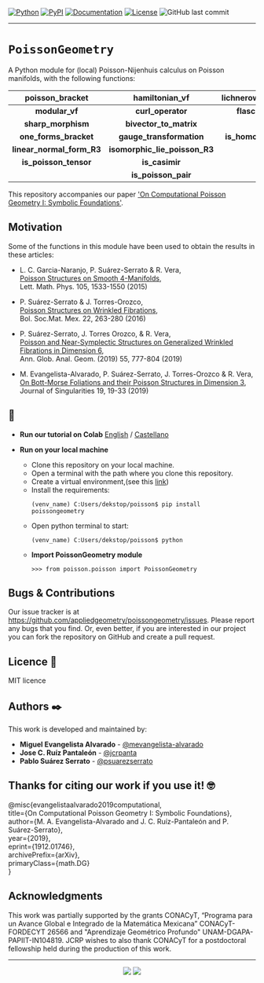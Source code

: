 [![Python](https://img.shields.io/pypi/pyversions/poissongeometry.svg?style=plastic)]()
[![PyPI](https://badge.fury.io/py/poissongeometry.svg)](https://pypi.org/project/poissongeometry/)
[![Documentation](https://img.shields.io/badge/api-reference-blue.svg)](https://colab.research.google.com/drive/1XYcaJQ29XwkblXQOYumT1s8_00bHUEKZ) 
[![License](https://img.shields.io/badge/license-MIT-blue)](https://github.com/git/git-scm.com/blob/master/MIT-LICENSE.txt)
![GitHub last commit](https://img.shields.io/github/last-commit/appliedgeometry/poissongeometry)

---

# `PoissonGeometry`
A Python module for (local) Poisson-Nijenhuis calculus on Poisson manifolds, with the following functions:

| **poisson_bracket**       | **hamiltonian_vf**            | **lichnerowicz_poisson_operator** |
|:-------------------------:|:-----------------------------:|:---------------------------------:|
| **modular_vf**            | **curl_operator**             | **flaschka_ratiu_bivector**       |
| **sharp_morphism**        | **bivector_to_matrix**        | **jacobiator**                    |
| **one_forms_bracket**     | **gauge_transformation**      | **is_homogeneous_unimodular**     |
| **linear_normal_form_R3** | **isomorphic_lie_poisson_R3** | **is_in_kernel**                  |
| **is_poisson_tensor**     | **is_casimir**                | **is_poisson_vf**                 | 
|                           | **is_poisson_pair**           |                                   |

This repository accompanies our paper ['On Computational Poisson Geometry I: Symbolic Foundations'](https://arxiv.org/abs/1912.01746).

<!-- For more information you can read the [wiki](https://github.com/mevangelista-alvarado/poisson_geometry/wiki) this project. or the our [documentation]()-->

## Motivation
Some of the functions in this module have been used to obtain the results in these articles:

 * L.  C.  Garcia-Naranjo,  P.  Suárez-Serrato & R.  Vera, <br/>
 [Poisson Structures on Smooth 4-Manifolds](https://link.springer.com/article/10.1007/s11005-015-0792-8), <br/> 
   Lett. Math. Phys. 105, 1533-1550 (2015)
   
 * P. Suárez-Serrato & J. Torres-Orozco, <br/>
 [Poisson Structures on Wrinkled Fibrations](https://link.springer.com/article/10.1007/s40590-015-0072-8),  <br/>
   Bol. Soc.Mat. Mex. 22, 263-280 (2016)
   
 * P. Suárez-Serrato, J. Torres Orozco, & R. Vera, <br/>
 [Poisson and Near-Symplectic Structures on Generalized Wrinkled Fibrations in Dimension 6](https://link.springer.com/article/10.1007/s10455-019-09651-2),  <br/>
   Ann. Glob. Anal. Geom. (2019) 55, 777-804 (2019)
   
 * M. Evangelista-Alvarado, P. Suárez-Serrato, J. Torres-Orozco & R. Vera, <br/>
 [On Bott-Morse Foliations and their Poisson Structures in Dimension 3](http://journalofsingularities.org/volume19/article2.html),  <br/>
   Journal of Singularities 19, 19-33 (2019)

## 🚀
<!--- #### Testing: --->
 * __Run our tutorial on Colab__ [English](https://colab.research.google.com/drive/1XYcaJQ29XwkblXQOYumT1s8_00bHUEKZ) / [Castellano](https://colab.research.google.com/drive/1F9I2TcrhSz0zRZSuALEWldxgw-AL6pOK)
   
 * __Run on your local machine__
   * Clone this repository on your local machine.
   * Open a terminal with the path where you clone this repository.
   * Create a virtual environment,(see this [link](https://gist.github.com/mevangelista-alvarado/8ee2fd663e7446e543fc04eacce0f303))
   * Install the requirements:
      ```
      (venv_name) C:Users/dekstop/poisson$ pip install poissongeometry
      ```
   * Open python terminal to start:
      ```
      (venv_name) C:Users/dekstop/poisson$ python
      ```
   * **Import PoissonGeometry module**
      ```
      >>> from poisson.poisson import PoissonGeometry
      ```  
<!--  * Testing the class.
     For example we want convert to matriz the bivector <a href="https://www.codecogs.com/eqnedit.php?latex=$$\pi=x_{3}\frac{\partial}{\partial&space;x_{1}}\wedge\frac{\partial}{\partial&space;x_{2}}&space;-&space;x_{2}\frac{\partial}{\partial&space;x_{1}}\wedge\frac{\partial}{\partial&space;x_{3}}&space;&plus;&space;x_{1}\frac{\partial}{\partial&space;x_{2}}\wedge\frac{\partial}{\partial&space;x_{3}}$$" target="_blank"><img src="https://latex.codecogs.com/gif.latex?$$\pi=x_{3}\frac{\partial}{\partial&space;x_{1}}\wedge\frac{\partial}{\partial&space;x_{2}}&space;-&space;x_{2}\frac{\partial}{\partial&space;x_{1}}\wedge\frac{\partial}{\partial&space;x_{3}}&space;&plus;&space;x_{1}\frac{\partial}{\partial&space;x_{2}}\wedge\frac{\partial}{\partial&space;x_{3}}$$" title="$$\pi=x_{3}\frac{\partial}{\partial x_{1}}\wedge\frac{\partial}{\partial x_{2}} - x_{2}\frac{\partial}{\partial x_{1}}\wedge\frac{\partial}{\partial x_{3}} + x_{1}\frac{\partial}{\partial x_{2}}\wedge\frac{\partial}{\partial x_{3}}$$" /></a>
     then <a href="https://www.codecogs.com/eqnedit.php?latex=\pi" target="_blank"><img src="https://latex.codecogs.com/gif.latex?\pi" title="\pi" /></a> is equivalent to ```{(1,2): 'x3', (1,3): '-x2', (2,3): 'x1'}``` in this class.
     ```
     >>> from poisson import PoissonGeometry
     >>> # We instantiate the Poisson class for dimension 3
     >>> pg = PoissonGeometry(3)
     >>> pg.bivector_to_matrix({(1,2): 'x3', (1,3): '-x2', (2,3): 'x1'})
     Matrix([
     [  0,  x3, -x2],
     [-x3,   0,  x1],
     [ x2, -x1,   0]])
     ```
    
    This function has an option for output is in latex format string, for this, we change the flag latex_format to True (its default value is False) as shown below.
    
    ```
     >>> print(pg.bivector_to_matrix({(1,2): 'x3', (1,3): '-x2', (2,3): 'x1'}, latex_format=True))
       \left[\begin{array}{ccc}0 & x_{3} & - x_{2}\\- x_{3} & 0 & x_{1}\\x_{2} & - x_{1} & 0\end{array}\right]
    ```
    <!--For more information to how use this class you can read the [documentation]() or the our [wiki](https://github.com/mevangelista-alvarado/poisson_geometry/wiki)-->

<!--## TO DO
Calculate Poisson Cohomology with linear coefficients.-->

## Bugs & Contributions
Our issue tracker is at https://github.com/appliedgeometry/poissongeometry/issues. Please report any bugs that you find. Or, even better, if you are interested in our project you can fork the repository on GitHub and create a pull request.

## Licence 📄
MIT licence

## Authors ✒️
This work is developed and maintained by:
 * **Miguel Evangelista Alvarado** - [@mevangelista-alvarado](https://github.com/mevangelista-alvarado)
 * **Jose C. Ruíz Pantaleón** - [@jcrpanta](https://github.com/jcrpanta)
 * **Pablo Suárez Serrato** - [@psuarezserrato](https://github.com/psuarezserrato)

## Thanks for citing our work if you use it! 🤓 ##

@misc{evangelistaalvarado2019computational,<br/>
    title={On Computational Poisson Geometry I: Symbolic Foundations},<br/>
    author={M. A. Evangelista-Alvarado and J. C. Ruíz-Pantaleón and P. Suárez-Serrato},<br/>
    year={2019},<br/>
    eprint={1912.01746},<br/>
    archivePrefix={arXiv},<br/>
    primaryClass={math.DG}<br/>
}

## Acknowledgments
This work was partially supported by the grants CONACyT, “Programa para un Avance Global e Integrado de la Matemática Mexicana” CONACyT-FORDECYT 26566 and "Aprendizaje Geométrico Profundo" UNAM-DGAPA-PAPIIT-IN104819. JCRP wishes to also thank CONACyT for a postdoctoral fellowship held during the production of this work.

---

<p align="center">
  <img src="https://www.matem.unam.mx/++theme++im-theme-blue/images/unam-escudo-azul.png">
  <img src="https://www.matem.unam.mx/++theme++im-theme-blue/images/logo_imunam.png">
</p>

<!-- 
## Do not forget.
* Comment to others about this project 📢
* Cite this project if you use it 🤓.
* Finally, if you know one of the authors, invite him a beer🍺.
-->
